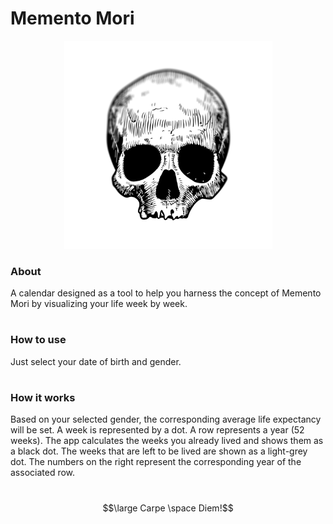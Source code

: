 # Memento Mori
<p align="center">
<img src="assets/logo_README.png" alt="drawing" width="333"/>
</p>

### About
A calendar designed as a tool to help you harness the concept of Memento Mori by visualizing your life week by week.

#
### How to use
Just select your date of birth and gender.
#
### How it works
Based on your selected gender, the corresponding average life expectancy will be set.
A week is represented by a dot. A row represents a year (52 weeks).
The app calculates the weeks you already lived and shows them as a black dot.
The weeks that are left to be lived are shown as a light-grey dot.
The numbers on the right represent the corresponding year of the associated row.
#
$$\large Carpe \space Diem!$$
